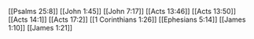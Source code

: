 [[Psalms 25:8]]
[[John 1:45]]
[[John 7:17]]
[[Acts 13:46]]
[[Acts 13:50]]
[[Acts 14:1]]
[[Acts 17:2]]
[[1 Corinthians 1:26]]
[[Ephesians 5:14]]
[[James 1:10]]
[[James 1:21]]
